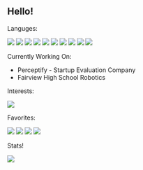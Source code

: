 ## Hello!


Languges:
<p>
  <img src="https://img.shields.io/badge/Python-3776AB?style=for-the-badge&logo=python&logoColor=white" />
  <img src="https://img.shields.io/badge/HTML5-E34F26?style=for-the-badge&logo=html5&logoColor=white" />
  <img src="https://img.shields.io/badge/CSS3-0084ff?style=for-the-badge&logo=css3&logoColor=white" />
  <img src="https://img.shields.io/badge/Java-ED8B00?style=for-the-badge&logo=coffeescript&logoColor=white" />
  <img src="https://img.shields.io/badge/Kotlin-270296?style=for-the-badge&logo=kotlin&logoColor=white" />
  <img src="https://img.shields.io/badge/PHP-7C86B4?style=for-the-badge&logo=php&logoColor=white" />
  <img src="https://img.shields.io/badge/JavaScript-D92E8A?style=for-the-badge&logo=javascript&logoColor=white" />
  <img src="https://img.shields.io/badge/React-82D7F7?style=for-the-badge&logo=react&logoColor=black" />
  <img src="https://img.shields.io/badge/R-C3C5C7?style=for-the-badge&logo=r&logoColor=black" />
  <img src="https://img.shields.io/badge/Lua-020278?style=for-the-badge&logo=lua&logoColor=white" />
</p>

 
Currently Working On:
 - Perceptify - Startup Evaluation Company
 - Fairview High School Robotics
 
Interests:
 <p>
  <img src="https://img.shields.io/badge/F1-E10600?style=for-the-badge&logo=f1&logoColor=white" /> 
</p>
 
Favorites:
 <p>
  <img src="https://img.shields.io/badge/MacBooks-000000?style=for-the-badge&logo=apple&logoColor=white" />
  <img src="https://img.shields.io/badge/MacOS-000000?style=for-the-badge&logo=macos&logoColor=white" />
  <img src="https://img.shields.io/badge/iOS-000000?style=for-the-badge&logo=ios&logoColor=white" />
  <img src="https://img.shields.io/badge/Mclaren-EB5733?style=for-the-badge&logo=mclaren&logoColor=white" />
</p>
 
Stats!
 
  <img src="https://github-readme-stats.vercel.app/api?username=aaditsangvikar&show_icons=true&theme=dark"/>
  



<!---
aaditsangvikar/aaditsangvikar is a ✨ special ✨ repository because its `README.md` (this file) appears on your GitHub profile.
You can click the Preview link to take a look at your changes.
--->



